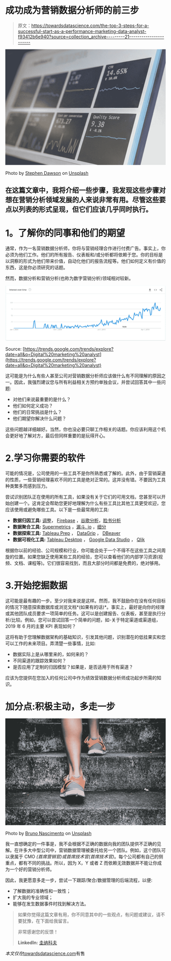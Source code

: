 # 成功成为营销数据分析师的前三步

> 原文：<https://towardsdatascience.com/the-top-3-steps-for-a-successful-start-as-a-performance-marketing-data-analyst-f93412b6e940?source=collection_archive---------21----------------------->

![](img/7800f11b455bd18321a80351d20d28ba.png)

Photo by [Stephen Dawson](https://unsplash.com/@srd844?utm_source=medium&utm_medium=referral) on [Unsplash](https://unsplash.com?utm_source=medium&utm_medium=referral)

## 在这篇文章中，我将介绍一些步骤，我发现这些步骤对想在营销分析领域发展的人来说非常有用。尽管这些要点以列表的形式呈现，但它们应该几乎同时执行。

# **1。了解你的同事和他们的期望**

通常，作为一名营销数据分析师，你将与营销经理合作进行付费广告。事实上，你必须为他们工作。他们的所有报告、仪表板和/或分析都将依赖于您。你的目标是以洞察的形式为他们带来价值，自动化他们的报告流程等。他们如何定义有价值的东西，这是你必须研究的话题。

然而，数据分析和营销分析(也称为数字营销分析)领域相对较新。

![](img/2d206e7f42bda4f6019da878d923585c.png)

Source: [https://trends.google.com/trends/explore?date=all&q=Digital%20marketing%20analyst](https://trends.google.com/trends/explore?date=all&q=Digital%20marketing%20analyst)

这可能是为什么有些人甚至公司对营销数据分析师应该做什么有不同理解的原因之一。因此，我强烈建议您与所有利益相关方预约单独会议，并尝试回答其中一些问题:

*   对他们来说最重要的是什么？
*   他们如何定义成功？
*   他们的日常挑战是什么？
*   他们期望你解决什么问题？

这些问题越详细越好。当然，你也没必要只聊工作相关的话题。你应该利用这个机会更好地了解对方，最后但同样重要的是玩得开心。

# 2.**学习你需要的软件**

可能的情况是，公司使用的一些工具不是你所熟悉或了解的。此外，由于营销渠道的性质，一些营销经理喜欢不同的工具是绝对正常的。这并没有错。不要因为工具种类繁多而感到压力。

尝试识别团队正在使用的所有工具，如果没有关于它们的可用文档，您甚至可以开始创建一个。这肯定会帮助您更好地理解为什么有些工具比其他工具更受欢迎，您应该使用或避免哪些工具。以下是一些最常用的工具:

*   **数据归因工具:** [调整](https://www.adjust.com/)， [Firebase](https://firebase.google.com/) ，[谷歌分析](https://analytics.google.com/analytics/web/)，[脸书分析](https://analytics.facebook.com/)
*   **数据聚合工具:** [Supermetrics](https://supermetrics.com/) ，[漏斗. io](https://funnel.io/) ，[细分](https://segment.com/)
*   **数据探索工具:** [Tableau Prep](https://www.tableau.com/products/prep) ， [DataGrip](https://www.jetbrains.com/datagrip/) ， [DBeaver](https://dbeaver.io/)
*   **数据可视化工具:** [Tableau Desktop](https://www.tableau.com/products/desktop) ， [Google Data Studio](https://datastudio.google.com/) ， [Qlik](https://www.qlik.com/)

根据你以前的经验、公司规模和行业，你可能会处于一个不得不在这些工具之间周旋的位置。如果您缺乏使用某些工具的经验，您可以查看他们的内部学习资源(视频、文档、课程等)。它们很容易找到，而且大部分时间都是免费的，绝对够用。

# 3.开始挖掘数据

这可能是最有趣的一步。至少对我来说是这样。然而，我不鼓励你在没有任何目标的情况下随意探索数据库或浏览文档*(如果有的话)*。事实上，最好是向你的经理或其他团队成员要求一项简单的任务。这可以是创建报告、仪表板，甚至是执行分析/比较。例如，您可以尝试回答一个简单的问题，如-关于特定渠道或渠道组，2019 年 6 月的主要 KPI 表现如何？

这将有助于您理解数据架构的基础知识，引发其他问题，识别潜在的低挂果实和您可以工作的未来项目。弄清楚一些事情，比如:

*   数据实际上是从哪里来的，如何来的？
*   不同渠道的跟踪效果如何？
*   是否应用了定制的归因模型？如果是，是否适用于所有渠道？

应该为您提供在您加入的任何公司中作为绩效营销数据分析师成功起步所需的知识。

# 加分点:积极主动，多走一步

![](img/3666415d787d388caf613182951bef94.png)

Photo by [Bruno Nascimento](https://unsplash.com/@bruno_nascimento?utm_source=medium&utm_medium=referral) on [Unsplash](https://unsplash.com?utm_source=medium&utm_medium=referral)

我一直想确定的一件事是，我不会根据不正确的数据向我的团队提供不正确的见解。在许多大中型公司中，营销数据管理被委托给另一个团队。例如，这个团队可以隶属于 CMO *(首席营销官)*或首席技术官*(首席技术官)*。每个公司都有自己的侧重点，都有不同的挑战。所以，因为 X，Y 或者 Z 而依赖无效数据并不能让你成为一个好的营销分析师。

因此，我更愿意多走一步，尝试一下跟踪/聚合/数据管理的后端流程，以便:

*   了解数据的准确性和一致性；
*   扩大我的专业领域；
*   能够在发生数据事件时找到解决方法。

> 如果你觉得这篇文章有用，你不同意其中的一些观点，有问题或建议，请不要犹豫，在下面给我留言。
> 
> 非常感谢您的反馈！
> 
> **LinkedIn:** [圭纳科夫](https://www.linkedin.com/in/kyunakov/)

*本文仅在*[towardsdatascience.com](https://towardsdatascience.com/)有售